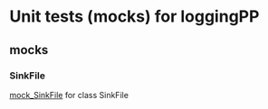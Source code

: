 # Unit tests (mocks) for loggingPP

## mocks

### SinkFile
[mock_SinkFile](mock_SinkFile.hpp.md) for class SinkFile

